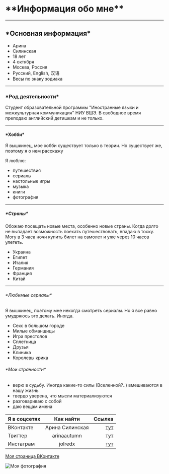 # \*\*Информация обо мне\*\*
***
## \*Основная информация\*
* Арина
* Силинская 
* 18 лет
* 4 октября 
* Москва, Россия
* Русский, English, 汉语
* Весы по знаку зодиака

***
### \*Род деятельности\*
Студент образовательной программы "Иностранные языки и межкультурная коммуникация" НИУ ВШЭ. В свободное время преподаю английский детишкам и не только. 
***
#### \*Хобби\*

Я вышкинец, мое хобби существует только в теории. Но существует же, поэтому я о нем расскажу

Я люблю:
- путешествия
- сериалы
- настольные игры
- музыка
- книги
- фотография
*** 
##### \*Страны\*

Обожаю посещать новые места, особенно новые страны. Когда долго не выпадает возможность поехать путешествовать, впадаю в тоску. Могу в 3 часа ночи купить билет на самолет и уже через 10 часов улететь. 

+ Украина
+ Египет
+ Италия 
+ Германия 
+ Франция 
+ Китай
***
###### \*Любимые сериалы\*

Я вышкинец, поэтому мне некогда смотреть сериалы. Но я все равно умудряюсь это делать. Иногда. 

* Секс в большом городе
* Милые обманщицы
* Игра престолов
* Сплетница
* Друзья 
* Клиника
* Королевы крика

###### \*Мои странности\*
- верю в судьбу. Иногда какие-то силы (Вселенной?..) вмешиваются в нашу жизнь
- твердо уверена, что мысли материализуются
- разговариваю с собой
- даю вещам имена 

Я в соцсетях|Как найти|Ссылка
:--|:-:|--:
ВКонтакте|Арина Силинская|[тут](https://vk.com/id278054955)
Твиттер|arinaautumn|[тут](https://twitter.com/arinaautumn)
Инстаграм|jolredx|[тут](https://www.instagram.com/jolredx/)

[Моя страница ВКонтакте](https://vk.com/id278054955) 

![Моя фотография](https://pp.userapi.com/c834100/v834100687/68a8a/4Y_2Di3zEG8.jpg)

